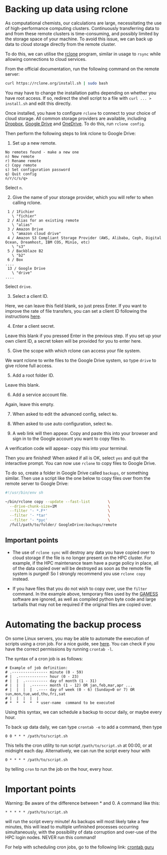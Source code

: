 # Backing up data using rclone

As computational chemists, our calculations are large, necessitating the use of
high-performance computing clusters. Continuously transferring data to and from
these remote clusters is time-consuming, and possibly limited by the storage
space of your machine. To avoid this issue, we can back up data to cloud
storage directly from the remote cluster.

To do this, we can utilise the [rclone](https://rclone.org/) program, similar
in usage to `rsync` while allowing connections to cloud services.

From the official documentation, run the following command on the remote server: 

```sh
curl https://rclone.org/install.sh | sudo bash
```

You may have to change the installation paths depending on whether you have
root access. If so, redirect the shell script to a file with `curl ... > install.sh` 
and edit this directly.

Once installed, you have to configure `rclone` to connect to your choice of
cloud storage. All common storage providers are available, including
[Dropbox](https://www.dropbox.com/),
[Google Drive](https://www.google.com/drive/) and [OneDrive](https://onedrive.live.com/about/en-au/). To do this, run `rclone config`.

Then perform the following steps to link rclone to Google Drive:

1. Set up a new remote.

```
No remotes found - make a new one
n) New remote
r) Rename remote
c) Copy remote
s) Set configuration password
q) Quit config
n/r/c/s/q>
```
  Select `n`.

2. Give the name of your storage provider, which you will refer to when calling
   rclone.

```
 1 / 1Fichier
   \ "fichier"
 2 / Alias for an existing remote
   \ "alias"
 3 / Amazon Drive
   \ "amazon cloud drive"
 4 / Amazon S3 Compliant Storage Provider (AWS, Alibaba, Ceph, Digital Ocean, Dreamhost, IBM COS, Minio, etc)
   \ "s3"
 5 / Backblaze B2
   \ "b2"
 6 / Box
....
 13 / Google Drive
   \ "drive"
....
```

  Select `drive`.


3. Select a client ID. 

  Here, we can leave this field blank, so just press Enter. If you want to
improve the rate of file transfers, you can set a client ID following the
instructions [here](https://rclone.org/drive/#making-your-own-client-id).

4. Enter a client secret. 

  Leave this blank if you pressed Enter in the previous step. If you set up your
own client ID, a secret token will be provided for you to enter here.

5. Give the scope with which rclone can access your file system.

  We want rclone to write files to the Google Drive system, so type `drive` to
give rclone full access.

5. Add a root folder ID.

  Leave this blank.

6. Add a service account file.

  Again, leave this empty.

7. When asked to edit the advanced config, select `No`.

8. When asked to use auto configuration, select `No`.

9. A web link will then appear. Copy and paste this into your browser and sign
   in to the Google account you want to copy files to. 

  A verification code will appear- copy this into your terminal.



Then you are finished! When asked if all is OK, select `yes` and quit the
interactive prompt. You can now use `rclone` to copy files to Google Drive.

To do so, create a folder in Google Drive called `backups`, or something
similar. Then use a script like the one below to copy files over from the
remote server to Google Drive:

```sh
#!/usr/bin/env sh

~/bin/rclone copy --update --fast-list        \
  --drive-chunk-size=1M                       \
  --filter '- *.F*'                           \
  --filter '- *tar'                           \
  --filter '- *pyc'                           \
  /full/path/to/folder/ GoogleDrive:backups/remote
```

## Important points

- The use of `rclone sync` will destroy any data you have copied over to cloud
  storage if the file is no longer present on the HPC cluster. For example, if
the HPC maintenance team have a purge policy in place, all of the data copied
over will be destroyed as soon as the remote file system is purged! So I
strongly recommend you use `rclone copy` instead.

- If you have files that you do not wish to copy over, use the `filter`
  command. In the example above, temporary files used by the
[GAMESS](https://www.msg.chem.iastate.edu/gamess/) software
are ignored, as well as compiled python byte code and large tarballs that may
not be required if the original files are copied over.


# Automating the backup process

On some Linux servers, you may be able to automate the execution of scripts
using a cron job. For a nice guide, see
[here](https://www.ostechnix.com/a-beginners-guide-to-cron-jobs/). You can
check if you have the correct permissions by running `crontab -l`.

The syntax of a cron job is as follows:

```
# Example of job definition:
# .---------------- minute (0 - 59)
# |  .------------- hour (0 - 23)
# |  |  .---------- day of month (1 - 31)
# |  |  |  .------- month (1 - 12) OR jan,feb,mar,apr ...
# |  |  |  |  .---- day of week (0 - 6) (Sunday=0 or 7) OR sun,mon,tue,wed,thu,fri,sat
# |  |  |  |  |
# *  *  *  *  * user-name  command to be executed
```

Using this syntax, we can schedule a backup to occur daily, or maybe every
hour. 

To back up data daily, we can type `crontab -e` to add a command, then type

```
0 0 * * * /path/to/script.sh
```

This tells the cron utility to run script `/path/to/script.sh` at 00:00, or at
midnight each day. Alternatively, we can run the script every hour with

```
0 * * * * /path/to/script.sh
```

by telling `cron` to run the job on the hour, every hour.


# Important points

Warning: Be aware of the difference between * and 0. A command like this:

```
* * * * * /path/to/script.sh
```

will run the script every minute! As backups will most likely take a few
minutes, this will lead to multiple unfinished processes occurring
simultaneously, with the possibility of data corruption and over-use of the HPC
login nodes. NEVER run this command!

For help with scheduling cron jobs, go to the following link: [crontab guru](https://crontab.guru/)

